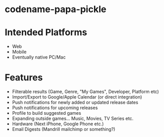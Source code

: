 # codename-papa-pickle

# Intended Platforms
* Web
* Mobile
* Eventually native PC/Mac

# Features
* Filterable results (Game, Genre, "My Games", Developer, Platform etc)
* Import/Export to Google/Apple Calendar (or direct integration)
* Push notifications for newly added or updated release dates
* Push notifications for upcoming releases
* Profile to build suggested games
* Expanding outside games... Music, Movies, TV Series etc.
* Hardware (Next iPhone, Google Phone etc.)
* Email Digests (Mandrill mailchimp or something?)
